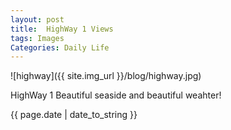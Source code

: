 ```yaml
---
layout: post
title:  HighWay 1 Views
tags: Images
Categories: Daily Life
---
```

![highway]({{ site.img_url }}/blog/highway.jpg)

HighWay 1
Beautiful seaside and beautiful weahter!

{{ page.date | date_to_string }}